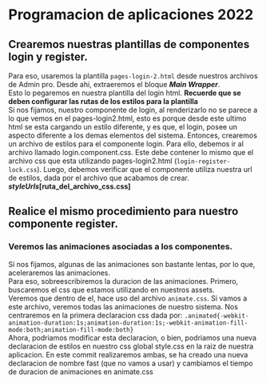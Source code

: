 # Programacion de aplicaciones 2022

## Crearemos nuestras plantillas de componentes login y register.

Para eso, usaremos la plantilla `pages-login-2.html` desde nuestros archivos de Admin pro. Desde ahi, extraeremos el bloque **_Main Wrapper_**.  
Esto lo pegaremos en nuestra plantilla del login html. **Recuerde que se deben configurar las rutas de los estilos para la plantilla**  
Si nos fijamos, nuestro componente de login, al renderizarlo no se parece a lo que vemos en el pages-login2.html, esto es porque desde este ultimo html se esta cargando un estilo diferente, y es que, el login, posee un aspecto diferente a los demas elementos del sistema. Entonces, crearemos un archivo de estilos para el componente login. Para ello, debemos ir al archivo llamado login.component.css. Este debe contener lo mismo que el archivo css que esta utilizando pages-login2.html (`login-register-lock.css`).
Luego, debemos verificar que el componente utiliza nuestra url de estilos, dada por el archivo que acabamos de crear. **_styleUrls_[ruta_del_archivo_css.css]**

## Realice el mismo procedimiento para nuestro componente register.

### Veremos las animaciones asociadas a los componentes.

Si nos fijamos, algunas de las animaciones son bastante lentas, por lo que, aceleraremos las animaciones.  
Para eso, sobreescribiremos la duracion de las animaciones. Primero, buscaremos el css que estamos utilizando en nuestros assets.  
Veremos que dentro de el, hace uso del archivo `animate.css`. Si vamos a este archivo, veremos todas las animaciones de nuestro sistema. Nos centraremos en la primera declaracion css dada por: `.animated{-webkit-animation-duration:1s;animation-duration:1s;-webkit-animation-fill-mode:both;animation-fill-mode:both}`  
Ahora, podriamos modificar esta declaracion, o bien, podriamos una nueva declaracion de estilos en nuestro css global style.css en la raiz de nuestra aplicacion.
En este commit realizaremos ambas, se ha creado una nueva declaracion de nombre fast (que no vamos a usar) y cambiamos el tiempo de duracion de animaciones en animate.css
